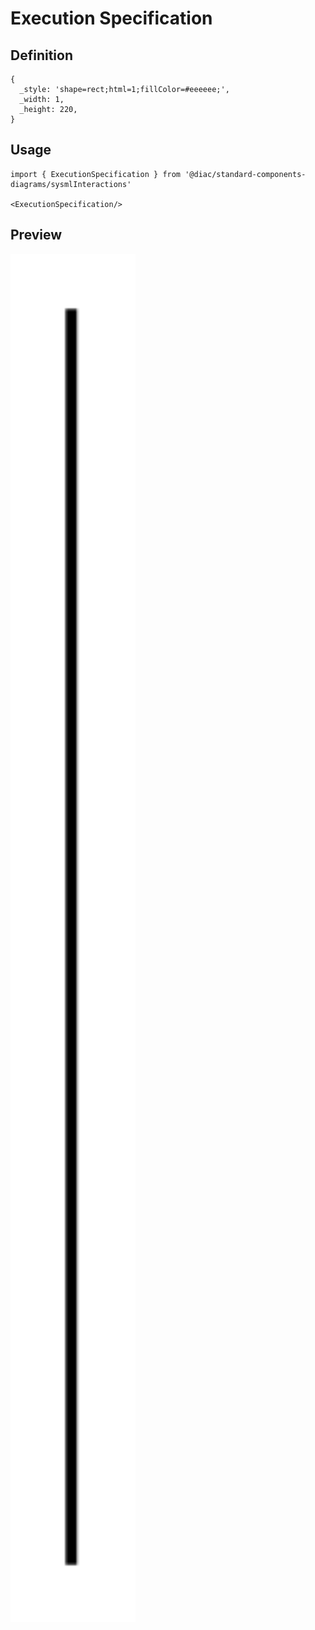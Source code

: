 # Execution Specification

## Definition

```
{
  _style: 'shape=rect;html=1;fillColor=#eeeeee;',
  _width: 1,
  _height: 220,
}
```

## Usage

```
import { ExecutionSpecification } from '@diac/standard-components-diagrams/sysmlInteractions'

<ExecutionSpecification/>
```

## Preview

<img src="./execution-specification.png" width="200"/>
